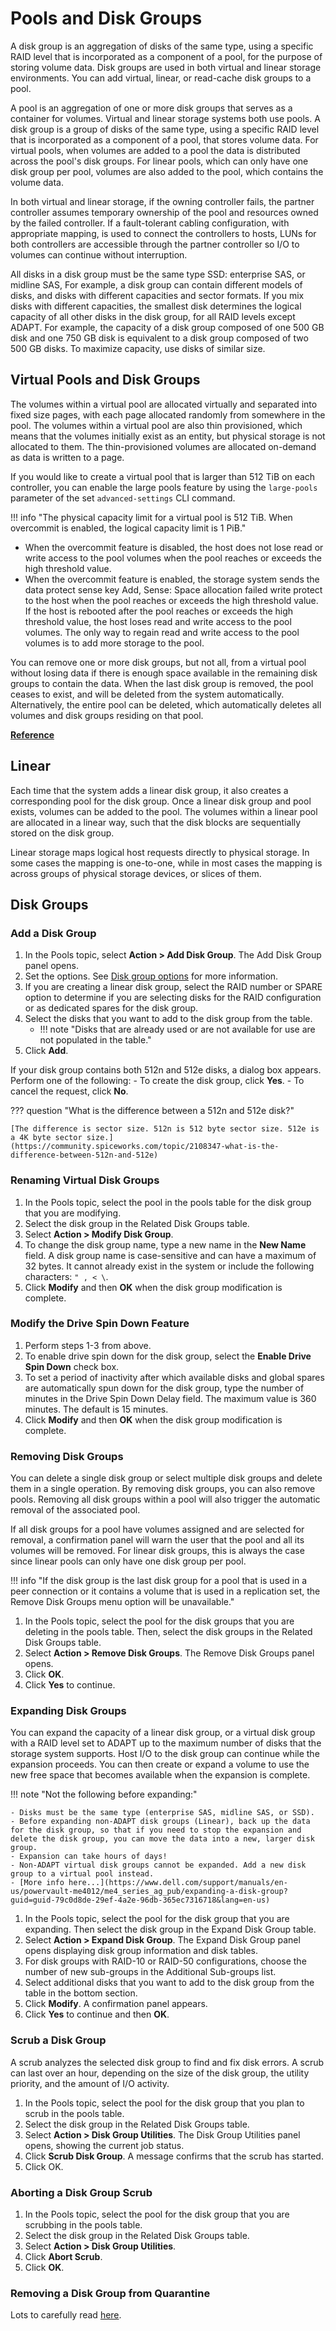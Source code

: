 # Pools and Disk Groups

A disk group is an aggregation of disks of the same type, using a specific RAID level that is incorporated as a component of a pool, for the purpose of storing volume data. Disk groups are used in both virtual and linear storage environments. You can add virtual, linear, or read-cache disk groups to a pool.

A pool is an aggregation of one or more disk groups that serves as a container for volumes. Virtual and linear storage systems both use pools. A disk group is a group of disks of the same type, using a specific RAID level that is incorporated as a component of a pool, that stores volume data. For virtual pools, when volumes are added to a pool the data is distributed across the pool's disk groups. For linear pools, which can only have one disk group per pool, volumes are also added to the pool, which contains the volume data.

In both virtual and linear storage, if the owning controller fails, the partner controller assumes temporary ownership of the pool and resources owned by the failed controller. If a fault-tolerant cabling configuration, with appropriate mapping, is used to connect the controllers to hosts, LUNs for both controllers are accessible through the partner controller so I/O to volumes can continue without interruption.

All disks in a disk group must be the same type SSD: enterprise SAS, or midline SAS, For example, a disk group can contain different models of disks, and disks with different capacities and sector formats. If you mix disks with different capacities, the smallest disk determines the logical capacity of all other disks in the disk group, for all RAID levels except ADAPT. For example, the capacity of a disk group composed of one 500 GB disk and one 750 GB disk is equivalent to a disk group composed of two 500 GB disks. To maximize capacity, use disks of similar size.

## Virtual Pools and Disk Groups

The volumes within a virtual pool are allocated virtually and separated into fixed size pages, with each page allocated randomly from somewhere in the pool. The volumes within a virtual pool are also thin provisioned, which means that the volumes initially exist as an entity, but physical storage is not allocated to them. The thin-provisioned volumes are allocated on-demand as data is written to a page.

If you would like to create a virtual pool that is larger than 512 TiB on each controller, you can enable the large pools feature by using the `large-pools` parameter of the set `advanced-settings` CLI command.

!!! info "The physical capacity limit for a virtual pool is 512 TiB. When overcommit is enabled, the logical capacity limit is 1 PiB."

- When the overcommit feature is disabled, the host does not lose read or write access to the pool volumes when the pool reaches or exceeds the high threshold value.
- When the overcommit feature is enabled, the storage system sends the data protect sense key Add, Sense: Space allocation failed write protect to the host when the pool reaches or exceeds the high threshold value. If the host is rebooted after the pool reaches or exceeds the high threshold value, the host loses read and write access to the pool volumes. The only way to regain read and write access to the pool volumes is to add more storage to the pool.

You can remove one or more disk groups, but not all, from a virtual pool without losing data if there is enough space available in the remaining disk groups to contain the data. When the last disk group is removed, the pool ceases to exist, and will be deleted from the system automatically. Alternatively, the entire pool can be deleted, which automatically deletes all volumes and disk groups residing on that pool.

[**Reference**](https://www.dell.com/support/manuals/en-us/powervault-me4012/me4_series_ag_pub/virtual-pools-and-disk-groups?guid=guid-5ed225ff-50d8-43cf-855f-6eae5fd09d0f&lang=en-us)

## Linear

Each time that the system adds a linear disk group, it also creates a corresponding pool for the disk group. Once a linear disk group and pool exists, volumes can be added to the pool. The volumes within a linear pool are allocated in a linear way, such that the disk blocks are sequentially stored on the disk group.

Linear storage maps logical host requests directly to physical storage. In some cases the mapping is one-to-one, while in most cases the mapping is across groups of physical storage devices, or slices of them.

## Disk Groups

### Add a Disk Group

1. In the Pools topic, select **Action > Add Disk Group**. The Add Disk Group panel opens.
2. Set the options. See [Disk group options](https://www.dell.com/support/manuals/en-us/powervault-me4012/me4_series_ag_pub/disk-group-options?guid=guid-fec6c731-249e-412d-adaa-26f13c5a5d83&lang=en-us) for more information.
3. If you are creating a linear disk group, select the RAID number or SPARE option to determine if you are selecting disks for the RAID configuration or as dedicated spares for the disk group.
4. Select the disks that you want to add to the disk group from the table.
      - !!! note "Disks that are already used or are not available for use are not populated in the table."
5. Click **Add**.

If your disk group contains both 512n and 512e disks, a dialog box appears. Perform one of the following:
    - To create the disk group, click **Yes**.
    - To cancel the request, click **No**.

??? question "What is the difference between a 512n and 512e disk?"

    [The difference is sector size. 512n is 512 byte sector size. 512e is a 4K byte sector size.](https://community.spiceworks.com/topic/2108347-what-is-the-difference-between-512n-and-512e) 

### Renaming Virtual Disk Groups

1. In the Pools topic, select the pool in the pools table for the disk group that you are modifying.
2. Select the disk group in the Related Disk Groups table.
3. Select **Action > Modify Disk Group**.
4. To change the disk group name, type a new name in the **New Name** field. A disk group name is case-sensitive and can have a maximum of 32 bytes. It cannot already exist in the system or include the following characters: `" , < \`.
1. Click **Modify** and then **OK** when the disk group modification is complete.

### Modify the Drive Spin Down Feature

1. Perform steps 1-3 from above.
2. To enable drive spin down for the disk group, select the **Enable Drive Spin Down** check box.
3. To set a period of inactivity after which available disks and global spares are automatically spun down for the disk group, type the number of minutes in the Drive Spin Down Delay field. The maximum value is 360 minutes. The default is 15 minutes.
4. Click **Modify** and then **OK** when the disk group modification is complete.

### Removing Disk Groups

You can delete a single disk group or select multiple disk groups and delete them in a single operation. By removing disk groups, you can also remove pools. Removing all disk groups within a pool will also trigger the automatic removal of the associated pool. 

If all disk groups for a pool have volumes assigned and are selected for removal, a confirmation panel will warn the user that the pool and all its volumes will be removed. For linear disk groups, this is always the case since linear pools can only have one disk group per pool.

!!! info "If the disk group is the last disk group for a pool that is used in a peer connection or it contains a volume that is used in a replication set, the Remove Disk Groups menu option will be unavailable."

1. In the Pools topic, select the pool for the disk groups that you are deleting in the pools table. Then, select the disk groups in the Related Disk Groups table.
2. Select **Action > Remove Disk Groups**. The Remove Disk Groups panel opens.
3. Click **OK**.
4. Click **Yes** to continue.

### Expanding Disk Groups

You can expand the capacity of a linear disk group, or a virtual disk group with a RAID level set to ADAPT up to the maximum number of disks that the storage system supports. Host I/O to the disk group can continue while the expansion proceeds. You can then create or expand a volume to use the new free space that becomes available when the expansion is complete.

!!! note "Not the following before expanding:"

    - Disks must be the same type (enterprise SAS, midline SAS, or SSD).
    - Before expanding non-ADAPT disk groups (Linear), back up the data for the disk group, so that if you need to stop the expansion and delete the disk group, you can move the data into a new, larger disk group.
    - Expansion can take hours of days!
    - Non-ADAPT virtual disk groups cannot be expanded. Add a new disk group to a virtual pool instead. 
    - [More info here...](https://www.dell.com/support/manuals/en-us/powervault-me4012/me4_series_ag_pub/expanding-a-disk-group?guid=guid-79c0d8de-29ef-4a2e-96db-365ec7316718&lang=en-us)

1. In the Pools topic, select the pool for the disk group that you are expanding. Then select the disk group in the Expand Disk Group table.
2. Select **Action > Expand Disk Group**. The Expand Disk Group panel opens displaying disk group information and disk tables.
3. For disk groups with RAID-10 or RAID-50 configurations, choose the number of new sub-groups in the Additional Sub-groups list.
4. Select additional disks that you want to add to the disk group from the table in the bottom section.
5. Click **Modify**. A confirmation panel appears.
6. Click **Yes** to continue and then **OK**.

### Scrub a Disk Group

A scrub analyzes the selected disk group to find and fix disk errors. A scrub can last over an hour, depending on the size of the disk group, the utility priority, and the amount of I/O activity.

1. In the Pools topic, select the pool for the disk group that you plan to scrub in the pools table.
2. Select the disk group in the Related Disk Groups table.
3. Select **Action > Disk Group Utilities**. The Disk Group Utilities panel opens, showing the current job status.
3. Click **Scrub Disk Group**. A message confirms that the scrub has started.
4. Click OK.

### Aborting a Disk Group Scrub

1. In the Pools topic, select the pool for the disk group that you are scrubbing in the pools table.
2. Select the disk group in the Related Disk Groups table.
3. Select **Action > Disk Group Utilities**.
4. Click **Abort Scrub**.
5. Click **OK**.

### Removing a Disk Group from Quarantine

Lots to carefully read [here](https://www.dell.com/support/manuals/en-us/powervault-me4012/me4_series_ag_pub/removing-a-disk-group-from-quarantine?guid=guid-8b404791-518b-4693-a92a-4f7c2abf9b82&lang=en-us).